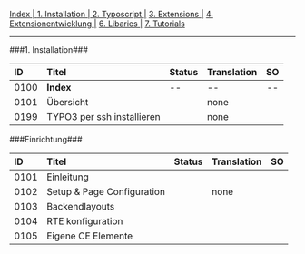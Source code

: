 [Index   | ](README.md)  [1. Installation   | ](1-installation.md)  [2. Typoscript   |](2-typoscript.md)   [3. Extensions  |](3-extensions.md)  [4. Extensionentwicklung  |](4-extensionentwicklung.md)  [6. Libaries  |](6-libaries.md)  [7. Tutorials](7-tutorials.md) 
***

###1. Installation###

| ID   | Titel                         | Status       | Translation | SO   |
| :--- | :---------------------------- | :----------- | :---------- | :--: |
| 0100 | **Index**                     | --           | --          | --   |
| 0101 | Übersicht                     |              | none        |      |
| 0199 | TYPO3 per ssh installieren    |              | none        |      |


###Einrichtung###

| ID   | Titel                         | Status       | Translation | SO   |
| :--- | :---------------------------- | :----------- | :---------- | :--: |
| 0101 | Einleitung                    |              |             |      |
| 0102 | Setup & Page Configuration    |              | none        |      |
| 0103 | Backendlayouts                |              |             |      |
| 0104 | RTE konfiguration             |              |             |      |
| 0105 |Eigene CE Elemente             |              |             |      |
